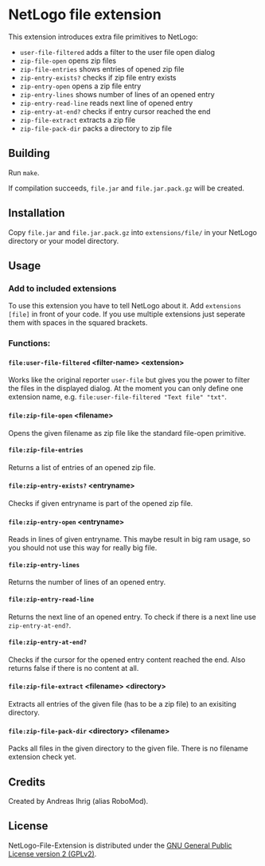 # NetLogo file extension

This extension introduces extra file primitives to NetLogo:

* `user-file-filtered` adds a filter to the user file open dialog
* `zip-file-open` opens zip files
* `zip-file-entries` shows entries of opened zip file
* `zip-entry-exists?` checks if zip file entry exists
* `zip-entry-open` opens a zip file entry
* `zip-entry-lines` shows number of lines of an opened entry
* `zip-entry-read-line` reads next line of opened entry
* `zip-entry-at-end?` checks if entry cursor reached the end
* `zip-file-extract` extracts a zip file
* `zip-file-pack-dir` packs a directory to zip file

## Building

Run `make`.

If compilation succeeds, `file.jar` and `file.jar.pack.gz` will be created.

## Installation

Copy `file.jar` and `file.jar.pack.gz` into `extensions/file/` in your NetLogo directory or your model directory.

## Usage

### Add to included extensions

To use this extension you have to tell NetLogo about it. Add `extensions [file]` in front of your code. If you use multiple extensions just seperate them with spaces in the squared brackets.

### Functions:

#### `file:user-file-filtered` \<filter-name\> \<extension\>

Works like the original reporter `user-file` but gives you the power to filter the files in the displayed dialog.
At the moment you can only define one extension name, e.g. `file:user-file-filtered "Text file" "txt"`.

#### `file:zip-file-open` \<filename\>

Opens the given filename as zip file like the standard file-open primitive.

#### `file:zip-file-entries`

Returns a list of entries of an opened zip file.

#### `file:zip-entry-exists?` \<entryname\>

Checks if given entryname is part of the opened zip file.

#### `file:zip-entry-open` \<entryname\>

Reads in lines of given entryname. This maybe result in big ram usage, so you should not use this way for really big file.

#### `file:zip-entry-lines`

Returns the number of lines of an opened entry.

#### `file:zip-entry-read-line`

Returns the next line of an opened entry. To check if there is a next line use `zip-entry-at-end?`.

#### `file:zip-entry-at-end?`

Checks if the cursor for the opened entry content reached the end. Also returns false if there is no content at all.

#### `file:zip-file-extract` \<filename\> \<directory\>

Extracts all entries of the given file (has to be a zip file) to an exisiting directory.
    
#### `file:zip-file-pack-dir` \<directory\> \<filename\>

Packs all files in the given directory to the given file. There is no filename extension check yet.

## Credits

Created by Andreas Ihrig (alias RoboMod).

## License

NetLogo-File-Extension is distributed under the [GNU General Public License version 2 (GPLv2)](https://www.gnu.org/licenses/old-licenses/gpl-2.0.html).
